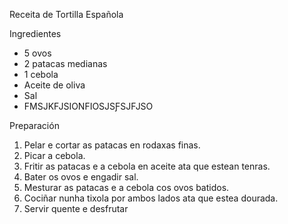 Receita de Tortilla Española

Ingredientes

- 5 ovos
- 2 patacas medianas
- 1 cebola
- Aceite de oliva
- Sal
- FMSJKFJSIONFIOSJSƑSJFJSO

Preparación
1. Pelar e cortar as patacas en rodaxas finas.
2. Picar a cebola.
3. Fritir as patacas e a cebola en aceite ata que estean tenras.
4. Bater os ovos e engadir sal.
5. Mesturar as patacas e a cebola cos ovos batidos.
6. Cociñar nunha tixola por ambos lados ata que estea dourada.
7. Servir quente e desfrutar
